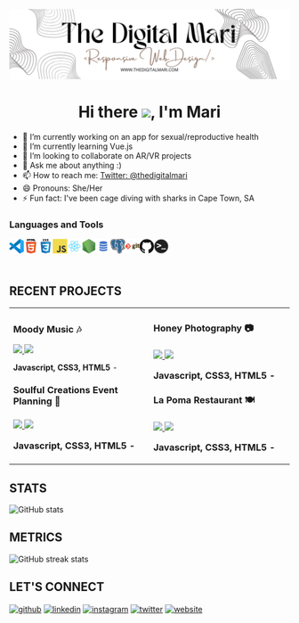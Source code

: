 ![pic](https://github.com/Mariquisha/mariquisha/blob/main/Mariquisha%20(1).png)
<h1 align="center">Hi there <img src="https://github.com/sudnyeshtalekar/sudnyeshtalekar/blob/master/Assets/Hi.gif" width="40px">, I'm Mari</h1> 

- 🔭 I’m currently working on an app for sexual/reproductive health
- 🌱 I’m currently learning Vue.js
- 👯 I’m looking to collaborate on AR/VR projects
- 💬 Ask me about anything :)
- 📫 How to reach me: [Twitter: @thedigitalmari](https://twitter.com/thedigitalmari)
- 😄 Pronouns: She/Her
- ⚡ Fun fact: I've been cage diving with sharks in Cape Town, SA

### Languages and Tools
<img align="left" alt="Visual Studio Code" width="26px" src="https://raw.githubusercontent.com/github/explore/80688e429a7d4ef2fca1e82350fe8e3517d3494d/topics/visual-studio-code/visual-studio-code.png" />

<img align="left" alt="HTML5" width="26px" src="https://raw.githubusercontent.com/github/explore/80688e429a7d4ef2fca1e82350fe8e3517d3494d/topics/html/html.png" />

<img align="left" alt="CSS3" width="26px" src="https://raw.githubusercontent.com/github/explore/80688e429a7d4ef2fca1e82350fe8e3517d3494d/topics/css/css.png" />

<!-- <img align="left" alt="CSharp" width="26px" src="https://raw.githubusercontent.com/github/explore/80688e429a7d4ef2fca1e82350fe8e3517d3494d/topics/csharp/csharp.png" /> -->

<img align="left" alt="JavaScript" width="26px" src="https://raw.githubusercontent.com/github/explore/80688e429a7d4ef2fca1e82350fe8e3517d3494d/topics/javascript/javascript.png" />

<img align="left" alt="React" width="26px" src="https://raw.githubusercontent.com/github/explore/80688e429a7d4ef2fca1e82350fe8e3517d3494d/topics/react/react.png" />

<img align="left" alt="Node.js" width="26px" src="https://raw.githubusercontent.com/github/explore/80688e429a7d4ef2fca1e82350fe8e3517d3494d/topics/nodejs/nodejs.png" />

<!-- <img align="left" alt="python" width="26px" src="https://raw.githubusercontent.com/github/explore/80688e429a7d4ef2fca1e82350fe8e3517d3494d/topics/python/python.png" /> -->

<img align="left" alt="SQL" width="26px" src="https://raw.githubusercontent.com/github/explore/80688e429a7d4ef2fca1e82350fe8e3517d3494d/topics/sql/sql.png" />

<img align="left" alt="postgreSQL" width="26px" src="https://raw.githubusercontent.com/github/explore/80688e429a7d4ef2fca1e82350fe8e3517d3494d/topics/postgresql/postgresql.png" />

<img align="left" alt="Git" width="26px" src="https://raw.githubusercontent.com/github/explore/80688e429a7d4ef2fca1e82350fe8e3517d3494d/topics/git/git.png" />

<img align="left" alt="GitHub" width="26px" src="https://raw.githubusercontent.com/github/explore/78df643247d429f6cc873026c0622819ad797942/topics/github/github.png" />

<!-- <img align="left" alt="Docker" width="26px" src="https://raw.githubusercontent.com/github/explore/80688e429a7d4ef2fca1e82350fe8e3517d3494d/topics/docker/docker.png" /> -->

<img align="left" alt="Terminal" width="26px" src="https://raw.githubusercontent.com/github/explore/80688e429a7d4ef2fca1e82350fe8e3517d3494d/topics/terminal/terminal.png" />
<br>
<br>
<br>

## RECENT PROJECTS

<div align = "center">
  <table>
    <tr>
    <td width="50%">
      <h3> Moody Music 🎶</h3>
      <div>
        <a href= "https://github.com/Mariquisha/musicapi">
          <img src="https://img.shields.io/badge/Code-black?style=for-the-badge&logo=github"> </a>
        <a href="https://moodymusic.netlify.app/"><img src="https://img.shields.io/badge/-website-green?style=for-the-badge&color=cb7e67"> </a>
        <p> <strong>Javascript, CSS3, HTML5</strong> -</p>
      </div>
      <h3> Soulful Creations Event Planning 📝<h3>
      <div>
         <a href= "https://github.com/Mariquisha/EventWebsite">
          <img src="https://img.shields.io/badge/Code-black?style=for-the-badge&logo=github"> </a>
         <a href="https://soulfulcreations.netlify.app/"><img src="https://img.shields.io/badge/-website-green?style=for-the-badge&color=cb7e67"> </a>
         <p> <strong>Javascript, CSS3, HTML5</strong> -</p>
      </div>
     </td>
     <td width="50%">
       <h3> Honey Photography 📷<h3>
      <div>
         <a href= "https://github.com/Mariquisha/PhotographerWebsite">
          <img src="https://img.shields.io/badge/Code-black?style=for-the-badge&logo=github"> </a>
         <a href="https://honeyphotography.netlify.app/"><img src="https://img.shields.io/badge/-website-green?style=for-the-badge&color=cb7e67"> </a>
         <p> <strong>Javascript, CSS3, HTML5</strong> -</p>
      </div>
       <h3> La Poma Restaurant 🍽<h3>
      <div>
         <a href= "https://github.com/Mariquisha/La-Poma-Restaurant">
          <img src="https://img.shields.io/badge/Code-black?style=for-the-badge&logo=github"> </a>
         <a href="https://lapomarestaurant.netlify.app/"><img src="https://img.shields.io/badge/-website-green?style=for-the-badge&color=cb7e67"> </a>
         <p> <strong>Javascript, CSS3, HTML5</strong> -</p>
      </div>
     </td>
  </table>
</div>

## STATS
![GitHub stats](https://github-readme-stats.vercel.app/api?username=mariquisha&show_icons=true)

## METRICS
![GitHub streak stats](https://github-readme-streak-stats.herokuapp.com/?user=mariquisha)  

## LET'S CONNECT
[<img align="center" src='https://cdn.jsdelivr.net/npm/simple-icons@3.0.1/icons/github.svg' alt='github' height='40'>](https://github.com/mariquisha)  [<img align="center" src='https://cdn.jsdelivr.net/npm/simple-icons@3.0.1/icons/linkedin.svg' alt='linkedin' height='40'>](https://www.linkedin.com/in/mariquisha/)  [<img align="center" src='https://cdn.jsdelivr.net/npm/simple-icons@3.0.1/icons/instagram.svg' alt='instagram' height='40'>](https://www.instagram.com/thedigitalmari/)  [<img align="center" src='https://cdn.jsdelivr.net/npm/simple-icons@3.0.1/icons/twitter.svg' alt='twitter' height='40'>](https://twitter.com/thedigitalmari)  [<img align="center" src='https://cdn.jsdelivr.net/npm/simple-icons@3.0.1/icons/icloud.svg' alt='website' height='40'>](https://www.thedigitalmari.com/)  
